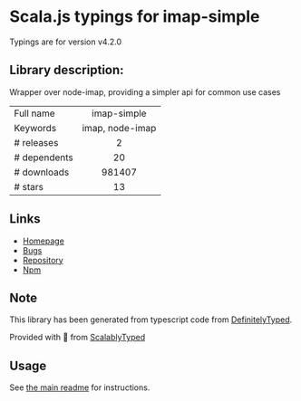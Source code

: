 
# Scala.js typings for imap-simple

Typings are for version v4.2.0

## Library description:
Wrapper over node-imap, providing a simpler api for common use cases

|                    |                 |
| ------------------ | :-------------: |
| Full name          | imap-simple |
| Keywords           | imap, node-imap |
| # releases         | 2 |
| # dependents       | 20 |
| # downloads        | 981407 |
| # stars            | 13 |

## Links
- [Homepage](https://github.com/chadxz/imap-simple#readme)
- [Bugs](https://github.com/chadxz/imap-simple/issues)
- [Repository](https://github.com/chadxz/imap-simple)
- [Npm](https://www.npmjs.com/package/imap-simple)
    


## Note
This library has been generated from typescript code from [DefinitelyTyped](https://definitelytyped.org).

Provided with :purple_heart: from [ScalablyTyped](https://github.com/oyvindberg/ScalablyTyped)

## Usage
See [the main readme](../../readme.md) for instructions.


